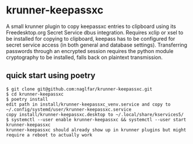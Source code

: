 # krunner-keepassxc

A small krunner plugin to copy keepassxc entries to clipboard using its Freedesktop.org Secret Service dbus integration.
Requires xclip or xsel to be installed for copying to clipboard, keepass has to be configured for secret service access (in both general and database settings).
Transferring passwords through an encrypted session requires the python module cryptography to be installed, falls back on plaintext transmission.

## quick start using poetry ## 
```
$ git clone git@github.com:naglfar/krunner-keepassxc.git
$ cd krunner-keepassxc
$ poetry install
edit path in install/krunner-keepassxc_venv.service and copy to ~/.config/systemd/user/krunner-keepassxc.service
copy install/krunner-keepassxc.desktop to ~/.local/share/kservices5/
$ systemctl --user enable krunner-keepassxc && systemctl --user start krunner-keepassxc
krunner-keepassxc should already show up in krunner plugins but might require a reboot to actually work
```
